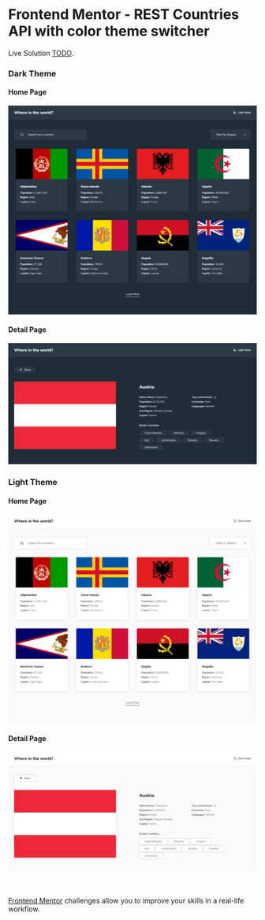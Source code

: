 # Frontend Mentor - REST Countries API with color theme switcher

Live Solution [TODO]().

### Dark Theme

#### Home Page

<img src="./preview/countries-finder-home-dark.png" width="600" 
alt="Desktop design preview for the Countries API with color theme switcher coding challenge">

#### Detail Page

<img src="./preview/countries-finder-detail-dark.png" width="600" 
alt="Desktop design preview for the Countries API with color theme switcher coding challenge">

### Light Theme

#### Home Page

<img src="./preview/countries-finder-home-light.png" width="600" 
alt="Desktop design preview for the Countries API with color theme switcher coding challenge">

#### Detail Page

<img src="./preview/countries-finder-detail-light.png" width="600" 
alt="Desktop design preview for the Countries API with color theme switcher coding challenge">

<br />

[Frontend Mentor](https://www.frontendmentor.io) challenges allow you to improve your skills in a real-life workflow.
